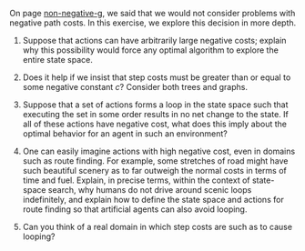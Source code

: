 

On page <a class="pageRef" id="pageref" title="" href="#">non-negative-g</a>, we said that we would not consider problems
with negative path costs. In this exercise, we explore this decision in
more depth.<br>

1.  Suppose that actions can have arbitrarily large negative costs;
    explain why this possibility would force any optimal algorithm to
    explore the entire state space.<br>

2.  Does it help if we insist that step costs must be greater than or
    equal to some negative constant $c$? Consider both trees and graphs.<br>

3.  Suppose that a set of actions forms a loop in the state space such
    that executing the set in some order results in no net change to
    the state. If all of these actions have negative cost, what does
    this imply about the optimal behavior for an agent in such an
    environment?<br>

4.  One can easily imagine actions with high negative cost, even in
    domains such as route finding. For example, some stretches of road
    might have such beautiful scenery as to far outweigh the normal
    costs in terms of time and fuel. Explain, in precise terms, within
    the context of state-space search, why humans do not drive around
    scenic loops indefinitely, and explain how to define the state space
    and actions for route finding so that artificial agents can also
    avoid looping.<br>

5.  Can you think of a real domain in which step costs are such as to
    cause looping?<br>
